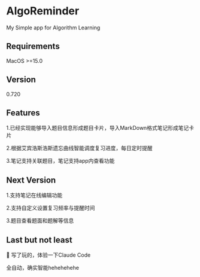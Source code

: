 # AlgoReminder
My Simple app for Algorithm Learning
## Requirements
MacOS >=15.0
## Version
0.720
## Features
1.已经实现能够导入题目信息形成题目卡片，导入MarkDown格式笔记形成笔记卡片 

2.根据艾宾浩斯浩斯遗忘曲线智能调度复习进度，每日定时提醒

3.笔记支持关联题目，笔记支持app内查看功能
## Next Version
1.支持笔记在线编辑功能

2.支持自定义设置复习频率与提醒时间

3.题目查看题面和题解等信息

## Last but not least
🥲 写了玩的，体验一下Claude Code

全自动，确实智能hehehehehe
